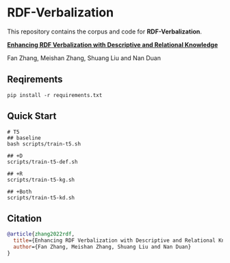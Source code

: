 # RDF-Verbalization

This repository contains the corpus and code for **RDF-Verbalization**.

[**Enhancing RDF Verbalization with Descriptive and Relational Knowledge**](https://github.com/zhangfanTJU/RDF-Verbalization)

Fan Zhang, Meishan Zhang, Shuang Liu and Nan Duan

## Reqirements
```
pip install -r requirements.txt
```

## Quick Start
```
# T5
## baseline
bash scripts/train-t5.sh

## +D
scripts/train-t5-def.sh

## +R
scripts/train-t5-kg.sh

## +Both
scripts/train-t5-kd.sh
```

## Citation

```bibtex
@article{zhang2022rdf,
  title={Enhancing RDF Verbalization with Descriptive and Relational Knowledge}, 
  author={Fan Zhang, Meishan Zhang, Shuang Liu and Nan Duan}
}
```
